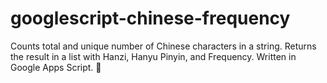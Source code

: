 # googlescript-chinese-frequency
Counts total and unique number of Chinese characters in a string. Returns the result in a list with Hanzi, Hanyu Pinyin, and Frequency. Written in Google Apps Script. :panda_face:
